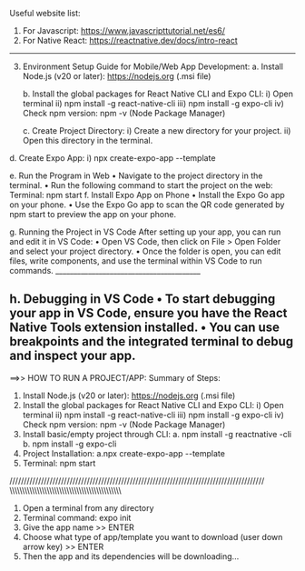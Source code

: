 Useful website list:
1. For Javascript:  https://www.javascripttutorial.net/es6/
2. For Native React: https://reactnative.dev/docs/intro-react
------------------------------------------------------------------------------------------------------------

3. Environment Setup Guide for Mobile/Web App Development:
   a. Install Node.js (v20 or later): https://nodejs.org (.msi file)
   
   b. Install the global packages for React Native CLI and Expo CLI:
      i) Open terminal
      ii) npm install -g react-native-cli
      iii) npm install -g expo-cli
      iv) Check npm version: npm -v (Node Package Manager)

   c. Create Project Directory:
       i) Create a new directory for your project.
       ii) Open this directory in the terminal.
   
  d. Create Expo App:
     i)  npx create-expo-app --template

  e. Run the Program in Web
    •	Navigate to the project directory in the terminal.
    •	Run the following command to start the project on the web: 
      Terminal: npm start
  f.  Install Expo App on Phone
      •	Install the Expo Go app on your phone.
      •	Use the Expo Go app to scan the QR code generated by npm start to preview the app on your phone.

  g. Running the Project in VS Code
      After setting up your app, you can run and edit it in VS Code:
      •	Open VS Code, then click on File > Open Folder and select your project directory.
      •	Once the folder is open, you can edit files, write components, and use the terminal within VS Code to run commands.
      ________________________________________
  
  h. Debugging in VS Code
    •	To start debugging your app in VS Code, ensure you have the React Native Tools extension installed.
    •	You can use breakpoints and the integrated terminal to debug and inspect your app.
------------------------------------------------------------------------------------------------------------------------------

==>> HOW TO RUN A PROJECT/APP:
Summary of Steps: 
1. Install Node.js (v20 or later): https://nodejs.org (.msi file)
2. Install the global packages for React Native CLI and Expo CLI:
      i) Open terminal
      ii) npm install -g react-native-cli
      iii) npm install -g expo-cli
      iv) Check npm version: npm -v (Node Package Manager)
4. Install basic/empty project through CLI:
      a. npm install -g reactnative -cli
      b. npm install -g expo-cli  
5. Project Installation:
      a.npx create-expo-app --template   
7. Terminal: npm start

/////////////////////////////////////////////////////////////////////////////////////////
\\\\\\\\\\\\\\\\\\\\\\\\\\\\\\\\\\\\\\\\\\\\\\\\\\\\\\\\\\\\\\\\\\\\\\\\\\\\\\\\\\\\\\\\\
   1. Open a terminal from any directory
   2. Terminal command: expo init
   3. Give the app name >> ENTER
   4. Choose what type of app/template you want to download (user down arrow key) >> ENTER
   5. Then the app and its dependencies will be downloading...
